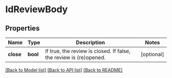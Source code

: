 # IdReviewBody

## Properties
Name | Type | Description | Notes
------------ | ------------- | ------------- | -------------
**close** | **bool** | If true, the review is closed. If false, the review is (re)opened. | [optional] 

[[Back to Model list]](../README.md#documentation-for-models) [[Back to API list]](../README.md#documentation-for-api-endpoints) [[Back to README]](../README.md)

